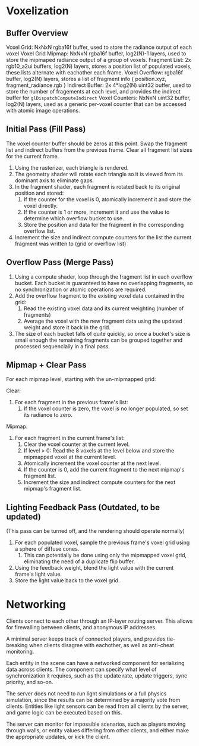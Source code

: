 Voxelization
============

Buffer Overview
---------------

Voxel Grid: NxNxN rgba16f buffer, used to store the radiance output of each voxel
Voxel Grid Mipmap: NxNxN rgba16f buffer, log2(N)-1 layers, used to store the mipmaped radiance output of a group of voxels.
Fragment List: 2x rgb10_a2ui buffers, log2(N) layers, stores a position list of populated voxels, these lists alternate with eachother each frame.
Voxel Overflow: rgba16f buffer, log2(N) layers, stores a list of fragment info { position.xyz, fragment_radiance.rgb }
Indirect Buffer: 2x 4*log2(N) uint32 buffer, used to store the number of fragements at each level, and provides the indirect buffer for `glDispatchComputeIndirect`
Voxel Counters: NxNxN uint32 buffer, log2(N) layers, used as a generic per-voxel counter that can be accessed with atomic image operations.


Initial Pass (Fill Pass)
------------------------

The voxel counter buffer should be zeros at this point.
Swap the fragment list and indirect buffers from the previous frame.
Clear all fragment list sizes for the current frame.

1. Using the rasterizer, each triangle is rendered.
1. The geometry shader will rotate each triangle so it is viewed from its dominant axis to eliminate gaps.
1. In the fragment shader, each fragment is rotated back to its original position and stored:
	1. If the counter for the voxel is 0, atomically increment it and store the voxel directly.
	1. If the counter is 1 or more, increment it and use the value to determine which overflow bucket to use.
	1. Store the position and data for the fragment in the corresponding overflow list.
1. Increment the size and indirect compute counters for the list the current fragment was written to (grid or overflow list)

Overflow Pass (Merge Pass)
--------------------------

1. Using a compute shader, loop through the fragment list in each overflow bucket. Each bucket is guaranteed to have no overlapping fragments, so no synchronization or atomic operations are required.
1. Add the overflow fragment to the existing voxel data contained in the grid:
	1. Read the existing voxel data and its current weighting (number of fragments)
	1. Average the voxel with the new fragment data using the updated weight and store it back in the grid.
1. The size of each bucket falls of quite quickly, so once a bucket's size is small enough the remaining fragments can be grouped together and processed sequencially in a final pass.

Mipmap + Clear Pass
-------------------

For each mipmap level, starting with the un-mipmapped grid:

Clear:

1. For each fragment in the previous frame's list:
	1. If the voxel counter is zero, the voxel is no longer populated, so set its radiance to zero.

Mipmap:

1. For each fragment in the current frame's list:
	1. Clear the voxel counter at the current level.
	1. If level > 0: Read the 8 voxels at the level below and store the mipmapped voxel at the current level.
	1. Atomically increment the voxel counter at the next level.
	1. If the counter is 0, add the current fragment to the next mipmap's fragment list.
	1. Increment the size and indirect compute counters for the next mipmap's fragment list.


Lighting Feedback Pass (Outdated, to be updated)
------------------------------------------------

(This pass can be turned off, and the rendering should operate normally)

1. For each populated voxel, sample the previous frame's voxel grid using a sphere of diffuse cones.
	1. This can potentially be done using only the mipmapped voxel grid, eliminating the need of a duplicate flip buffer.
1. Using the feedback weight, blend the light value with the current frame's light value.
1. Store the light value back to the voxel grid.

Networking
==========

Clients connect to each other through an IP-layer routing server. This allows for firewalling between clients, and anonymous IP addresses.

A minimal server keeps track of connected players, and provides tie-breaking when clients disagree with eachother, as well as anti-cheat monitoring.

Each entity in the scene can have a networked component for serializing data across clients. The component can specify what level of synchronization it requires, such as the update rate, update triggers, sync priority, and so-on.

The server does not need to run light simulations or a full physics simulation, since the results can be determined by a majority vote from clients. Entities like light sensors can be read from all clients by the server, and game logic can be executed based on this.

The server can monitor for impossible scenarios, such as players moving through walls, or entity values differing from other clients, and either make the appropriate updates, or kick the client.